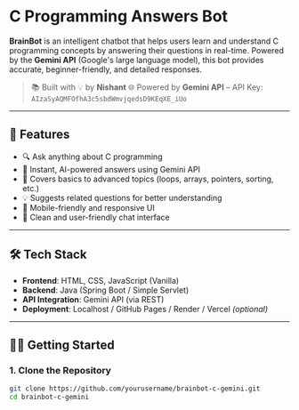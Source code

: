 #  C Programming Answers Bot

**BrainBot** is an intelligent chatbot that helps users learn and understand C programming concepts by answering their questions in real-time. Powered by the **Gemini API** (Google's large language model), this bot provides accurate, beginner-friendly, and detailed responses.

> 📚 Built with 💡 by **Nishant**
🌐 Powered by **Gemini API** – API Key: `AIzaSyAQMFOfhA3c5sbdWmvjqedsD9KEqXE_iUo` 
---

## 🚀 Features

- 🔍 Ask anything about C programming
- 💬 Instant, AI-powered answers using Gemini API
- 🎯 Covers basics to advanced topics (loops, arrays, pointers, sorting, etc.)
- 💡 Suggests related questions for better understanding
- 📱 Mobile-friendly and responsive UI
- 🎨 Clean and user-friendly chat interface

---

## 🛠️ Tech Stack

- **Frontend**: HTML, CSS, JavaScript (Vanilla)
- **Backend**: Java (Spring Boot / Simple Servlet)
- **API Integration**: Gemini API (via REST)
- **Deployment**: Localhost / GitHub Pages / Render / Vercel *(optional)*

---

## 🧑‍💻 Getting Started

### 1. Clone the Repository

```bash
git clone https://github.com/yourusername/brainbot-c-gemini.git
cd brainbot-c-gemini
